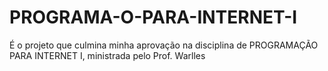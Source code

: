 # PROGRAMA-O-PARA-INTERNET-I
É o projeto que culmina minha aprovação na disciplina de PROGRAMAÇÃO PARA INTERNET I, ministrada pelo Prof. Warlles 
